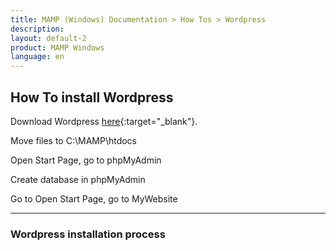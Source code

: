 ```yaml
---
title: MAMP (Windows) Documentation > How Tos > Wordpress
description: 
layout: default-2
product: MAMP Windows
language: en
---
```


## How To install Wordpress

Download Wordpress [here](https://wordpress.org){:target="_blank"}. 

Move files to C:\MAMP\htdocs

Open Start Page, go to phpMyAdmin

Create database in phpMyAdmin

Go to Open Start Page, go to MyWebsite

----

### Wordpress installation process






